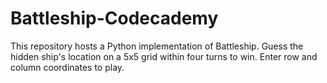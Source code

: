 # Battleship-Codecademy
This repository hosts a Python implementation of Battleship. Guess the hidden ship's location on a 5x5 grid within four turns to win. Enter row and column coordinates to play.
